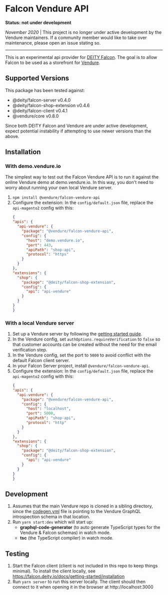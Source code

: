 # Falcon Vendure API

**Status: not under development**

_November 2020_ | This project is no longer under active development by the Vendure maintainers. If a community member would like to take over maintenance, please open an issue stating so.

----

This is an experimental api provider for [DEITY Falcon](https://github.com/deity-io/falcon). The goal is to allow Falcon to be used as a storefront for [Vendure](https://www.vendure.io/).

## Supported Versions

This package has been tested against:

* @deity/falcon-server v0.4.0
* @deity/falcon-shop-extension v0.4.6
* @deity/falcon-client v0.4.1
* @vendure/core v0.8.0

Since both DEITY Falcon and Vendure are under active development, expect potential instability if attempting to use newer versions than the above.

## Installation

### With demo.vendure.io

The simplest way to test out the Falcon Vendure API is to run it against the online Vendure demo at demo.vendure.io. In this way, you don't need to worry about running your own local Vendure server.

1. `npm install @vendure/falcon-vendure-api`
2. Configure the extension: In the `config/default.json` file, replace the `api-magento2` config with this:
    ```json
    {
    "apis": {
      "api-vendure": {
        "package": "@vendure/falcon-vendure-api",
        "config": {
          "host": "demo.vendure.io",
          "port": 443,
          "apiPath": "shop-api",
          "protocol": "https"
        }
      }
    },
    "extensions": {
      "shop": {
        "package": "@deity/falcon-shop-extension",
        "config": {
          "api": "api-vendure"
        }
      }
    }
    }
    ```

    
### With a local Vendure server

1. Set up a Vendure server by following the [getting started guide](https://www.vendure.io/docs/getting-started/).
2. In the Vendure config, set `authOptions.requireVerification` to `false` so that customer accounts can be created without the need for the email verification step.
3. In the Vendure config, set the port to `5000` to avoid conflict with the default Falcon client server.
4. In your Falcon Server project, install `@vendure/falcon-vendure-api`.
5. Configure the extension: In the `config/default.json` file, replace the `api-magento2` config with this:
    ```json
    {
    "apis": {
      "api-vendure": {
        "package": "@vendure/falcon-vendure-api",
        "config": {
          "host": "localhost",
          "port": 5000,
          "apiPath": "shop-api",
          "protocol": "http"
        }
      }
    },
    "extensions": {
      "shop": {
        "package": "@deity/falcon-shop-extension",
        "config": {
          "api": "api-vendure"
        }
      }
    }
    }
    ```

## Development

1. Assumes that the main Vendure repo is cloned in a sibling directory, since the [codegen.yml](./codegen.yml) file is pointing to the Vendure GraphQL introspection schema in that location.
2. Run `yarn start:dev` which will start up:
   * **graphql-code-generator** (to auto generate TypeScript types for the Vendure & Falcon schemas) in watch mode.
   * **tsc** (the TypeScript compiler) in watch mode.

## Testing

1. Start the Falcon client (client is not included in this repo to keep things minimal). To install the client locally, see https://falcon.deity.io/docs/getting-started/installation
2. Run `yarn server` to run this server locally. The client should then connect to it when opening it in the browser at http://localhost:3000
